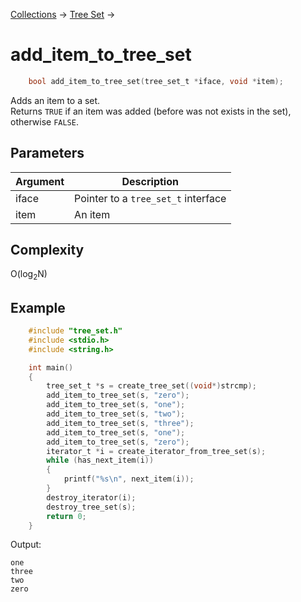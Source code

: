 [Collections](../collections.md) &rarr; [Tree Set](tree_set.md) &rarr;

# add_item_to_tree_set

```c
    bool add_item_to_tree_set(tree_set_t *iface, void *item);
```

Adds an item to a set.\
Returns `TRUE` if an item was added (before was not exists in the set), otherwise `FALSE`.

## Parameters

Argument|Description
--------|-----------
iface|Pointer to a `tree_set_t` interface
item|An item

## Complexity

O(log<sub>2</sub>N)

## Example

```c
    #include "tree_set.h"
    #include <stdio.h>
    #include <string.h>

    int main()
    {
        tree_set_t *s = create_tree_set((void*)strcmp);
        add_item_to_tree_set(s, "zero");
        add_item_to_tree_set(s, "one");
        add_item_to_tree_set(s, "two");
        add_item_to_tree_set(s, "three");
        add_item_to_tree_set(s, "one");
        add_item_to_tree_set(s, "zero");
        iterator_t *i = create_iterator_from_tree_set(s);
        while (has_next_item(i))
        {
            printf("%s\n", next_item(i));
        }
        destroy_iterator(i);
        destroy_tree_set(s);
        return 0;
    }
```

Output:

    one
    three
    two
    zero
